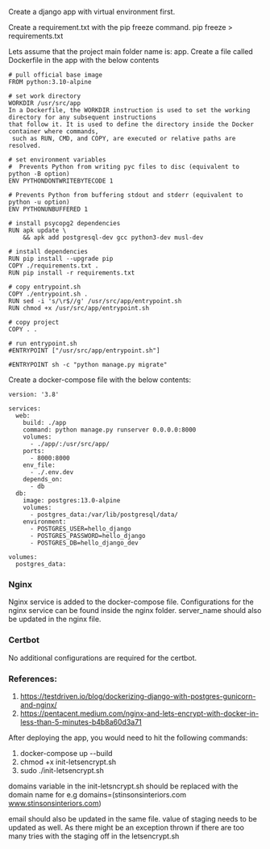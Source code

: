Create a django app with virtual environment first.


Create a requirement.txt with the pip freeze command.
pip freeze > requirements.txt

Lets assume that the project main folder name is: app.
Create a file called Dockerfile in the app with the below contents

```
# pull official base image
FROM python:3.10-alpine

# set work directory
WORKDIR /usr/src/app
In a Dockerfile, the WORKDIR instruction is used to set the working directory for any subsequent instructions 
that follow it. It is used to define the directory inside the Docker container where commands,
 such as RUN, CMD, and COPY, are executed or relative paths are resolved.

# set environment variables
#  Prevents Python from writing pyc files to disc (equivalent to python -B option)
ENV PYTHONDONTWRITEBYTECODE 1

# Prevents Python from buffering stdout and stderr (equivalent to python -u option)
ENV PYTHONUNBUFFERED 1

# install psycopg2 dependencies
RUN apk update \
    && apk add postgresql-dev gcc python3-dev musl-dev

# install dependencies
RUN pip install --upgrade pip
COPY ./requirements.txt .
RUN pip install -r requirements.txt

# copy entrypoint.sh
COPY ./entrypoint.sh .
RUN sed -i 's/\r$//g' /usr/src/app/entrypoint.sh
RUN chmod +x /usr/src/app/entrypoint.sh

# copy project
COPY . .

# run entrypoint.sh
#ENTRYPOINT ["/usr/src/app/entrypoint.sh"]

#ENTRYPOINT sh -c "python manage.py migrate"
```


Create a docker-compose file with the below contents:

```
version: '3.8'

services:
  web:
    build: ./app
    command: python manage.py runserver 0.0.0.0:8000
    volumes:
      - ./app/:/usr/src/app/
    ports:
      - 8000:8000
    env_file:
      - ./.env.dev
    depends_on:
      - db
  db:
    image: postgres:13.0-alpine
    volumes:
      - postgres_data:/var/lib/postgresql/data/
    environment:
      - POSTGRES_USER=hello_django
      - POSTGRES_PASSWORD=hello_django
      - POSTGRES_DB=hello_django_dev

volumes:
  postgres_data:

```
### Nginx
Nginx service is added to the docker-compose file.
Configurations for the nginx service can be found inside the nginx folder.
server_name should also be updated in the nginx file.

### Certbot
No additional configurations are required for the certbot.

### References:
1) https://testdriven.io/blog/dockerizing-django-with-postgres-gunicorn-and-nginx/
2) https://pentacent.medium.com/nginx-and-lets-encrypt-with-docker-in-less-than-5-minutes-b4b8a60d3a71


After deploying the app, you would need to hit the following commands:

1) docker-compose up --build
2) chmod +x init-letsencrypt.sh
3) sudo ./init-letsencrypt.sh

domains variable in the init-letsncrypt.sh should be replaced with the domain name for e.g
domains=(stinsonsinteriors.com www.stinsonsinteriors.com)

email should also be updated in the same file.
value of staging needs to be updated as well.
As there might be an exception thrown if there are too many tries with the staging off in the letsencrypt.sh
